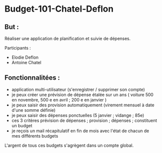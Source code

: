 # Budget-101-Chatel-Deflon

## But :
Réaliser une application de planification et suivie de dépenses.

Participants :
- Elodie Deflon
- Antoine Chatel

## Fonctionnalitées :
- application multi-utilisateur (s'enregistrer / supprimer son compte)
- je peux créer une prévision de dépense étalée sur un ans ( voiture 500 en novembre, 500 e en avril ; 200 e en janvier )
- je peux saisir des provision automatiquement (virement mensuel à date d'une somme définie)
- je peux saisir des dépenses ponctuelles (5 janvier ; vidange ; 85e)
- ces 3 critères prévision de dépenses ; provision ; dépenses ; constituent un budget
- je reçois un mail récapitulatif en fin de mois avec l'état de chacun de mes différents budgets

L'argent de tous ces budgets s'agrègent dans un compte global.
